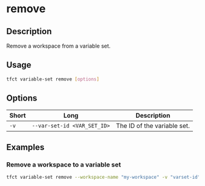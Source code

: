 # remove

## Description

Remove a workspace from a variable set.

## Usage

```bash
tfct variable-set remove [options]
```

## Options

| Short | Long                        | Description                 |
| ----- | --------------------------- | --------------------------- |
| `-v`  | `--var-set-id <VAR_SET_ID>` | The ID of the variable set. |

## Examples

### Remove a workspace to a variable set

```bash
tfct variable-set remove --workspace-name "my-workspace" -v "varset-id"
```
